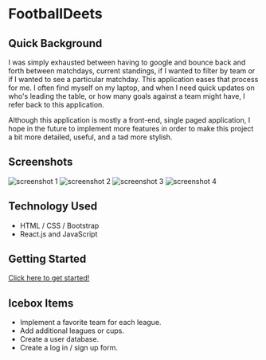 # FootballDeets

## Quick Background
I was simply exhausted between having to google and bounce back and forth between matchdays, current standings, if I wanted to filter by team or if I wanted to see a particular matchday. This application eases that process for me. I often find myself on my laptop, and when I need quick updates on who's leading the table, or how many goals against a team might have, I refer back to this application. 

Although this application is mostly a front-end, single paged application, I hope in the future to implement more features in order to make this project a bit more detailed, useful, and a tad more stylish.

## Screenshots

![screenshot 1](/images/1.png)
![screenshot 2](/images/2.png)
![screenshot 3](/images/3.png)
![screenshot 4](/images/4.png)

## Technology Used

- HTML / CSS / Bootstrap
- React.js and JavaScript

## Getting Started

[Click here to get started!](https://footballdeets.herokuapp.com/)

## Icebox Items

- Implement a favorite team for each league.
- Add additional leagues or cups. 
- Create a user database.
- Create a log in / sign up form.
